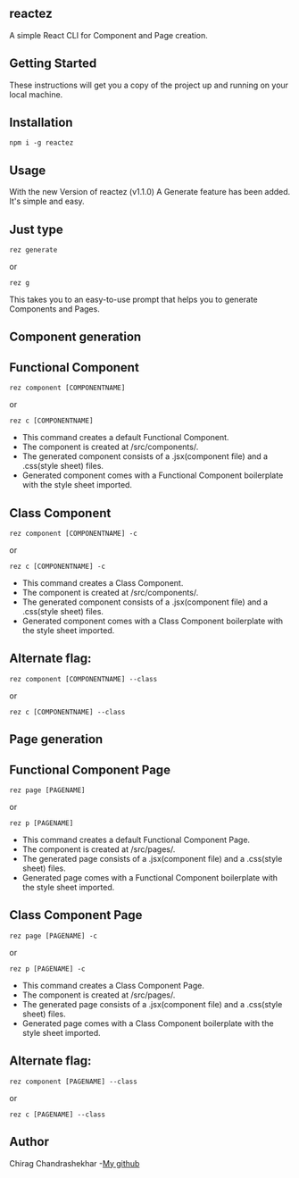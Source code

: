 ## reactez

A simple React CLI for Component and Page creation.

## Getting Started

These instructions will get you a copy of the project up and running on your local machine.

## Installation

```
npm i -g reactez
```

## Usage

With the new Version of reactez (v1.1.0)
A Generate feature has been added.
It's simple and easy.

## Just type

```
rez generate
```

or

```
rez g
```

This takes you to an easy-to-use prompt that helps you to generate Components and Pages.

## Component generation

## Functional Component

```
rez component [COMPONENTNAME]
```

or

```
rez c [COMPONENTNAME]
```

- This command creates a default Functional Component.
- The component is created at /src/components/.
- The generated component consists of a .jsx(component file) and a .css(style sheet) files.
- Generated component comes with a Functional Component boilerplate with the style sheet imported.

## Class Component

```
rez component [COMPONENTNAME] -c
```

or

```
rez c [COMPONENTNAME] -c
```

- This command creates a Class Component.
- The component is created at /src/components/.
- The generated component consists of a .jsx(component file) and a .css(style sheet) files.
- Generated component comes with a Class Component boilerplate with the style sheet imported.

## Alternate flag:

```
rez component [COMPONENTNAME] --class
```

or

```
rez c [COMPONENTNAME] --class
```

## Page generation

## Functional Component Page

```
rez page [PAGENAME]
```

or

```
rez p [PAGENAME]
```

- This command creates a default Functional Component Page.
- The component is created at /src/pages/.
- The generated page consists of a .jsx(component file) and a .css(style sheet) files.
- Generated page comes with a Functional Component boilerplate with the style sheet imported.

## Class Component Page

```
rez page [PAGENAME] -c
```

or

```
rez p [PAGENAME] -c
```

- This command creates a Class Component Page.
- The component is created at /src/pages/.
- The generated page consists of a .jsx(component file) and a .css(style sheet) files.
- Generated page comes with a Class Component boilerplate with the style sheet imported.

## Alternate flag:

```
rez component [PAGENAME] --class
```

or

```
rez c [PAGENAME] --class
```

## Author

Chirag Chandrashekhar -[My github](https://github.com/cchirag)

